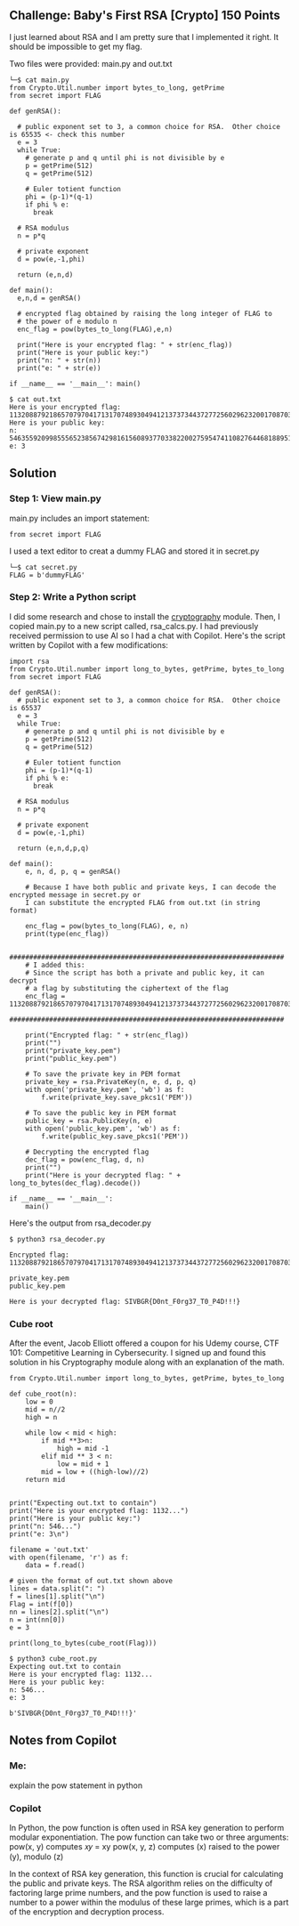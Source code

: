 ## Challenge: Baby's First RSA [Crypto] 150 Points

I just learned about RSA and I am pretty sure that I implemented it right. It should be impossible to get my flag.

Two files were provided:  main.py and out.txt

```
└─$ cat main.py         
from Crypto.Util.number import bytes_to_long, getPrime
from secret import FLAG

def genRSA():

  # public exponent set to 3, a common choice for RSA.  Other choice is 65535 <- check this number
  e = 3
  while True:
    # generate p and q until phi is not divisible by e
    p = getPrime(512)
    q = getPrime(512)

    # Euler totient function
    phi = (p-1)*(q-1)
    if phi % e:
      break

  # RSA modulus
  n = p*q

  # private exponent
  d = pow(e,-1,phi)

  return (e,n,d)
  
def main():
  e,n,d = genRSA()

  # encrypted flag obtained by raising the long integer of FLAG to
  # the power of e modulo n
  enc_flag = pow(bytes_to_long(FLAG),e,n)

  print("Here is your encrypted flag: " + str(enc_flag))
  print("Here is your public key:")
  print("n: " + str(n))
  print("e: " + str(e))

if __name__ == '__main__': main()
```

```
$ cat out.txt
Here is your encrypted flag: 11320887921865707970417131707489304941213737344372772560296232001708703523599042195968223212365109776754039820465372975539526543057079098227551678593290445701559045011482149948708333749562432591623529530280037
Here is your public key:
n: 54635592099855565238567429816156089377033822002759547411082764468188951140701492941799814994802894116863539008046955775901349438057474600774506026999322449088884781059206427090047834145264757894872328436141156254487939678497662258017309980269148722038770041654103035346970408674206071958598445348607191506511
e: 3
```

## Solution
### Step 1: View main.py
main.py includes an import statement: 
```
from secret import FLAG
```
I used a text editor to creat a dummy FLAG and stored it in secret.py
```
└─$ cat secret.py  
FLAG = b'dummyFLAG'
```
### Step 2: Write a Python script
I did some research and chose to install the [cryptography](https://pypi.org/project/cryptography/) module.  Then, I copied main.py to a new script called, rsa_calcs.py.  I had previously received permission to use AI so I had a chat with Copilot.  Here's the script written by Copilot with a few modifications:
```
import rsa
from Crypto.Util.number import long_to_bytes, getPrime, bytes_to_long
from secret import FLAG

def genRSA():
  # public exponent set to 3, a common choice for RSA.  Other choice is 65537
  e = 3
  while True:
    # generate p and q until phi is not divisible by e
    p = getPrime(512)
    q = getPrime(512)

    # Euler totient function
    phi = (p-1)*(q-1)
    if phi % e:
      break

  # RSA modulus
  n = p*q

  # private exponent
  d = pow(e,-1,phi)

  return (e,n,d,p,q)

def main():
    e, n, d, p, q = genRSA()

    # Because I have both public and private keys, I can decode the encrypted message in secret.py or
    I can substitute the encrypted FLAG from out.txt (in string format)
    
    enc_flag = pow(bytes_to_long(FLAG), e, n)
    print(type(enc_flag))

    #####################################################################
    # I added this:
    # Since the script has both a private and public key, it can decrypt
    # a flag by substituting the ciphertext of the flag
    enc_flag = 11320887921865707970417131707489304941213737344372772560296232001708703523599042195968223212365109776754039820465372975539526543057079098227551678593290445701559045011482149948708333749562432591623529530280037
    #####################################################################

    print("Encrypted flag: " + str(enc_flag))
    print("")
    print("private_key.pem")
    print("public_key.pem")

    # To save the private key in PEM format
    private_key = rsa.PrivateKey(n, e, d, p, q)
    with open('private_key.pem', 'wb') as f:
        f.write(private_key.save_pkcs1('PEM'))

    # To save the public key in PEM format
    public_key = rsa.PublicKey(n, e)
    with open('public_key.pem', 'wb') as f:
        f.write(public_key.save_pkcs1('PEM'))

    # Decrypting the encrypted flag
    dec_flag = pow(enc_flag, d, n)
    print("")
    print("Here is your decrypted flag: " + long_to_bytes(dec_flag).decode())

if __name__ == '__main__':
    main()
```
Here's the output from rsa_decoder.py
```
$ python3 rsa_decoder.py                           

Encrypted flag: 11320887921865707970417131707489304941213737344372772560296232001708703523599042195968223212365109776754039820465372975539526543057079098227551678593290445701559045011482149948708333749562432591623529530280037

private_key.pem
public_key.pem

Here is your decrypted flag: SIVBGR{D0nt_F0rg37_T0_P4D!!!}
```

### Cube root
After the event, Jacob Elliott offered a coupon for his Udemy course, CTF 101: Competitive Learning in Cybersecurity.  I signed up and found this solution in his Cryptography module along with an explanation of the math.

```
from Crypto.Util.number import long_to_bytes, getPrime, bytes_to_long

def cube_root(n):
    low = 0
    mid = n//2
    high = n

    while low < mid < high:
        if mid **3>n:
            high = mid -1
        elif mid ** 3 < n:
            low = mid + 1
        mid = low + ((high-low)//2)
    return mid


print("Expecting out.txt to contain")
print("Here is your encrypted flag: 1132...")
print("Here is your public key:")
print("n: 546...")
print("e: 3\n")

filename = 'out.txt'
with open(filename, 'r') as f:
    data = f.read()

# given the format of out.txt shown above
lines = data.split(": ")
f = lines[1].split("\n")
Flag = int(f[0])
nn = lines[2].split("\n")
n = int(nn[0])
e = 3

print(long_to_bytes(cube_root(Flag)))
```
```
$ python3 cube_root.py                             
Expecting out.txt to contain
Here is your encrypted flag: 1132...
Here is your public key:
n: 546...
e: 3

b'SIVBGR{D0nt_F0rg37_T0_P4D!!!}'
```

## Notes from Copilot
### Me:  
explain the pow statement in python
### Copilot
In Python, the pow function is often used in RSA key generation to perform modular exponentiation. The pow function can take two or three arguments: 
pow(x, y) computes 𝑥𝑦 = xy
pow(x, y, z) computes (x) raised to the power (y), modulo (z)

In the context of RSA key generation, this function is crucial for calculating the public and private keys. The RSA algorithm relies on the difficulty of factoring large prime numbers, and the pow function is used to raise a number to a power within the modulus of these large primes, which is a part of the encryption and decryption process.

